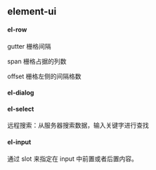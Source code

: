 ## element-ui

#### el-row

gutter 栅格间隔

span 栅格占据的列数

offset  栅格左侧的间隔格数

#### el-dialog

#### el-select

远程搜索：从服务器搜索数据，输入关键字进行查找

#### el-input

通过 slot 来指定在 input 中前置或者后置内容。